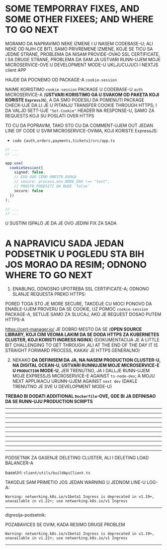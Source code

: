 # SOME TEMPORRAY FIXES, AND SOME OTHER FIXEES; AND WHERE TO GO NEXT

MORAMO DA NAPRAVIMO NEKE IZMENE I U NASEM CODEBASE-U; ALI NEKE OD NJIH CE BITI, SAMO PRIVREMENE IZMENE, KOJE SE TICU SA JEDNE STRANE, PROBLEMA DA NISAM PROVIDE-OVAO SSL CERTIFICATE, I SA DRUGE STRANE, PROBLEMA DA SAM JA USTVARI RUNN-UJEM MOJE MICROSERVICE-OVE U DEVELOPMENT MODE-U UKLJUCUJUCI I NEXTJS client APP

HAJDE DA POCNEMO OD PACKAGE-A `cookie-session`

NAIME KORISTIMO `cookie-session` PACKAGE U CODEBASE-U `auth` MICROSERVICE-A (**USTVARI KORISTIMO GA U SVAKOM OD PAKETA KOJI KORISTE `ExpressJS`**), A DA SMO PODESILI DA POMENUTI PACKAGE CHECK-UJE DA LI JE U PITANJU TRANSFER COOKIE THROUGH HTTPS; I DA VALJD SETT-UJE `"Set-Cookie"` HEADER NA RESPONSE-U, SAMO ZA REQUESTS KOJI SU POSLATI OVER HTTPS

TO CU DA POPRAVIM, TAKO STO CU DA COMMENT-UJEM OUT JEDAN LINE OF CODE U SVIM MICROSERVICE-OVIMA, KOJI KORISTE ExpressJS:

- `code {auth,orders,payments,tickets}/src/app.ts`

```ts
// ...
// ...

app.use(
  cookieSession({
    signed: false,
    // EVO OVO CEMO UMESTO OVOGA
    // secure: process.env.NODE_ENV !== "test",
    // PROSTO PODESITI DA BUDE `false`
    secure: false
  })
);

// ...
// ...
```
U SUSTINI ISPALO JE DA JE OVO JEDINI FIX ZA SADA

# A NAPRAVICU SADA JEDAN PODSETNIK U POGLEDU STA BIH JOS MORAO DA RESIM; ODNONO WHERE TO GO NEXT

1. ENABLING, ODNOSNO UPOTREBA SSL CERTIFICATE-A; ODNONO SLANJE REQUESTA PREKO HTTPS:

PORED TOGA STO JE MORE SECURE, TAKODJE CU MOCI PONOVO DA ENABLE-UJEM PROVERU DA SE COOKIE, UZ POMOC `cookie-session` PACKAGE-A, SETUJE SAMO ZA SLUCAJ, AKO JE REQUEST DOSAO PUTEM HTTPS-A

<https://cert-manager.io/> JE DOBRO MESTO DA SE (**OPEN SOURCE LIBRARY, KOJI CINI VEOMA LAKIM DA SE DODA HTTPS ZA KUBERNETES CLUSTER, KOJI KORISTI INGRESS NGINX**) (DOKUMENTACIJA JE A LITTLE BIT CHALLENGING TO GET THROUGH ,ALI AT THE END OF THE DAY IT IS STRAIGHT FORWARD PROCESS, KAKAV JE HTTPS GENERALNO)

2. NEKAKO **DA DEFINISEM DA JA, NA NASEM PRODUCTION CLUSTER-U, NA DIGITAL OCEAN-U, USTVARI RUNNUJEM MOJE MICROSERVICE-E U `PRODUCTION` MODE-U**, JER TRENUTNO, JA I DALLJE RUNN-UJEM MOJE EXPRESSJS MICROSERVICE-E AGAINST `ts-node-dev`; A MOJU NEXT APPLIKACIJ URUNN-UJEM AGAINST `next dev` (DAKLE TRENUTNO JE SVE U DEVELOPMENT MODE-U)

**TREBAO BI DODATI ADDITIONAL `Dockerfile`-OVE, GDE BI JA DEFINISAO DA SE RUNN-UJU PRODUCTION SCRIPTS**

***
***
***
***
***
***
***
***
***
***

PODSETNIK ZA GASENJE DELETING CLUSTER, ALI I DELETING LOAD BALANCER-A

baseUrl:
`client/utils/buildApiClient.ts`

TAKODJE SAM PRIMETIO JOS JEDAN WARNING U JEDNOM LINE-U LOG-A:

`Warning: networking.k8s.io/v1beta1 Ingress is deprecated in v1.19+, unavailable in v1.22+; use networking.k8s.io/v1 Ingress`

***

digresija-podsetnik:

POZABAVICES SE OVIM, KADA RESIMO DRUGE PROBLEM

`Warning: networking.k8s.io/v1beta1 Ingress is deprecated in v1.19+, unavailable in v1.22+; use networking.k8s.io/v1 Ingress`


***

